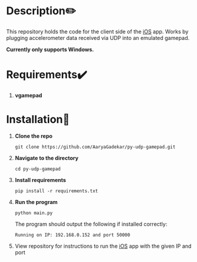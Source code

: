 # Description✏️

This repository holds the code for the client side of the [iOS](<[https://github.com/AaryaGadekar/udp-gamepad-ios](https://github.com/AaryaGadekar/udp-gamepad-ios)>) app. Works by plugging accelerometer data received via UDP into an emulated gamepad.

**Currently only supports Windows.**

# Requirements✔️

1. **vgamepad**

# Installation💽

1.  **Clone the repo**

        git clone https://github.com/AaryaGadekar/py-udp-gamepad.git

2.  **Navigate to the directory**

        cd py-udp-gamepad

3.  **Install requirements**

        pip install -r requirements.txt

4.  **Run the program**

        python main.py

    The program should output the following if installed correctly:

        Running on IP: 192.168.0.152 and port 50000

5.  View repository for instructions to run the [iOS](<[https://github.com/AaryaGadekar/udp-gamepad-ios](https://github.com/AaryaGadekar/udp-gamepad-ios)>) app with the given IP and port
